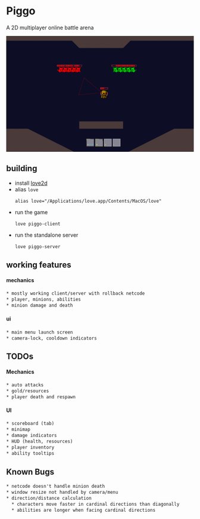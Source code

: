 # Piggo

A 2D multiplayer online battle arena

![](./screenshots/8.png)

## building
* install [love2d](https://love2d.org/#download)
* alias `love`
  ```
  alias love="/Applications/love.app/Contents/MacOS/love"
  ```
* run the game
  ```
  love piggo-client
  ```
* run the standalone server
  ```
  love piggo-server
  ```

## working features

#### mechanics
```
* mostly working client/server with rollback netcode
* player, minions, abilities
* minion damage and death
```

#### ui
```
* main menu launch screen
* camera-lock, cooldown indicators
```

## TODOs

#### Mechanics

```
* auto attacks
* gold/resources
* player death and respawn
```

#### UI

```
* scoreboard (tab)
* minimap
* damage indicators
* HUD (health, resources)
* player inventory
* ability tooltips
```

## Known Bugs

```
* netcode doesn't handle minion death
* window resize not handled by camera/menu
* direction/distance calculation
  * characters move faster in cardinal directions than diagonally
  * abilities are longer when facing cardinal directions
```
